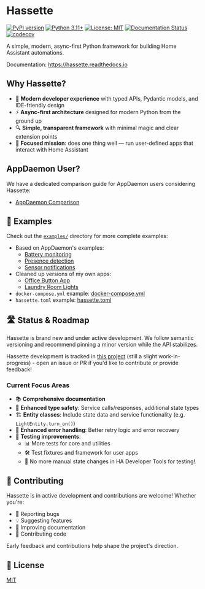 # Hassette

[![PyPI version](https://badge.fury.io/py/hassette.svg)](https://badge.fury.io/py/hassette)
[![Python 3.11+](https://img.shields.io/badge/python-3.11+-blue.svg)](https://www.python.org/downloads/)
[![License: MIT](https://img.shields.io/badge/License-MIT-yellow.svg)](https://opensource.org/licenses/MIT)
[![Documentation Status](https://readthedocs.org/projects/hassette/badge/?version=stable)](https://hassette.readthedocs.io/en/latest/?badge=stable)
[![codecov](https://codecov.io/github/NodeJSmith/hassette/graph/badge.svg?token=I3E5S2E3X8)](https://codecov.io/github/NodeJSmith/hassette)

A simple, modern, async-first Python framework for building Home Assistant automations.

Documentation: https://hassette.readthedocs.io

Why Hassette?
-------------
- 🌟 **Modern developer experience** with typed APIs, Pydantic models, and IDE-friendly design
- ⚡ **Async-first architecture** designed for modern Python from the ground up
- 🔍 **Simple, transparent framework** with minimal magic and clear extension points
- 🎯 **Focused mission**: does one thing well — run user-defined apps that interact with Home Assistant

## AppDaemon User?

We have a dedicated comparison guide for AppDaemon users considering Hassette:

- [AppDaemon Comparison](https://hassette.readthedocs.io/en/latest/comparisons/appdaemon.html)

## 📖 Examples

Check out the [`examples/`](https://github.com/NodeJSmith/hassette/tree/main/examples) directory for more complete examples:
- Based on AppDaemon's examples:
  - [Battery monitoring](https://github.com/NodeJSmith/hassette/tree/main/examples/apps/battery.py)
  - [Presence detection](https://github.com/NodeJSmith/hassette/tree/main/examples/apps/presence.py)
  - [Sensor notifications](https://github.com/NodeJSmith/hassette/tree/main/examples/apps/sensor_notification.py)
- Cleaned up versions of my own apps:
  - [Office Button App](https://github.com/NodeJSmith/hassette/tree/main/examples/apps/office_button_app.py)
  - [Laundry Room Lights](https://github.com/NodeJSmith/hassette/tree/main/examples/apps/laundry_room_light.py)
- `docker-compose.yml` example: [docker-compose.yml](https://github.com/NodeJSmith/hassette/blob/main/examples/docker-compose.yml)
- `hassette.toml` example: [hassette.toml](https://github.com/NodeJSmith/hassette/blob/main/examples/config/hassette.toml)

## 🛣️ Status & Roadmap

Hassette is brand new and under active development. We follow semantic versioning and recommend pinning a minor version while the API stabilizes.

Hassette development is tracked in [this project](https://github.com/users/NodeJSmith/projects/1) (still a slight work-in-progress) - open an issue or PR if you'd like to contribute or provide feedback!

### Current Focus Areas

- 📚 **Comprehensive documentation**
- 🔐 **Enhanced type safety**: Service calls/responses, additional state types
- 🏗️ **Entity classes**: Include state data and service functionality (e.g. `LightEntity.turn_on()`)
- 🔄 **Enhanced error handling**: Better retry logic and error recovery
- 🧪 **Testing improvements**:
  - 📊 More tests for core and utilities
  - 🛠️ Test fixtures and framework for user apps
  - 🚫 No more manual state changes in HA Developer Tools for testing!

## 🤝 Contributing

Hassette is in active development and contributions are welcome! Whether you're:

- 🐛 Reporting bugs
- 💡 Suggesting features
- 📝 Improving documentation
- 🔧 Contributing code

Early feedback and contributions help shape the project's direction.

## 📄 License

[MIT](LICENSE)
